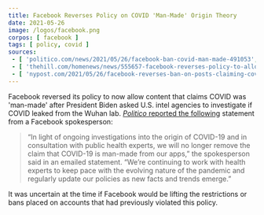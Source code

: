 ```yaml
---
title: Facebook Reverses Policy on COVID 'Man-Made' Origin Theory
date: 2021-05-26
image: /logos/facebook.png
corpos: [ facebook ]
tags: [ policy, covid ]
sources:
 - [ 'politico.com/news/2021/05/26/facebook-ban-covid-man-made-491053', 'archive.ph/NSJfx' ]
 - [ 'thehill.com/homenews/news/555657-facebook-reverses-policy-to-allow-posts-speculating-that-covid-19-was-made-in-a', 'archive.ph/8Nc66' ]
 - [ 'nypost.com/2021/05/26/facebook-reverses-ban-on-posts-claiming-covid-was-man-made/', 'archive.ph/qIm3x' ]
---
```


Facebook reversed its policy to now allow content that claims COVID was
'man-made' after President Biden asked U.S. intel agencies to investigate if
COVID leaked from the Wuhan lab. [_Politico_ reported the
following](https://archive.ph/NSJfx#selection-2069.0-2069.402) statement from a
Facebook spokesperson:

> “In light of ongoing investigations into the origin of COVID-19 and in
> consultation with public health experts, we will no longer remove the claim
> that COVID-19 is man-made from our apps,” the spokesperson said in an emailed
> statement. “We’re continuing to work with health experts to keep pace with
> the evolving nature of the pandemic and regularly update our policies as new
> facts and trends emerge.”

It was uncertain at the time if Facebook would be lifting the restrictions or
bans placed on accounts that had previously violated this policy.
